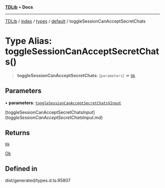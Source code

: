 [**TDLib**](../../../../../../README.md) • **Docs**

***

[TDLib](../../../../../../modules.md) / [index](../../../../../README.md) / [types](../../../README.md) / [default](../README.md) / toggleSessionCanAcceptSecretChats

# Type Alias: toggleSessionCanAcceptSecretChats()

> **toggleSessionCanAcceptSecretChats**: (`parameters`) => [`Ok`](Ok.md)

## Parameters

• **parameters**: [`toggleSessionCanAcceptSecretChats$Input`](toggleSessionCanAcceptSecretChats$Input.md)

[toggleSessionCanAcceptSecretChats$Input](toggleSessionCanAcceptSecretChats$Input.md)

## Returns

[`Ok`](Ok.md)

[Ok](Ok.md)

## Defined in

dist/generated/types.d.ts:95807
